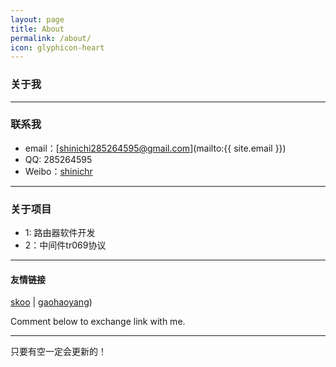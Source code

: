 ```yaml
---
layout: page
title: About
permalink: /about/
icon: glyphicon-heart
---
```


### 关于我



---

### 联系我

* email：[shinichi285264595@gmail.com](mailto:{{ site.email }})
* QQ:    285264595
* Weibo：[shinichr](http://weibo.com/shinichr)

---

### 关于项目   
* 1: 路由器软件开发
* 2：中间件tr069协议


---

#### 友情链接

[skoo](http://skoo.me) \| [gaohaoyang](http://gaohaoyang.github.io/))

Comment below to exchange link with me.  

---

只要有空一定会更新的！